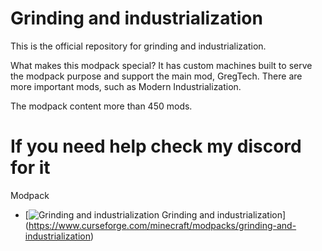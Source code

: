 # Grinding and industrialization

This is the official repository for grinding and industrialization.

What makes this modpack special? It has custom machines built to serve the modpack purpose and support the main mod, GregTech. There are more important mods, such as Modern Industrialization.

The modpack content more than 450 mods.

# If you need help check my discord for it

Modpack

+ [![Grinding and industrialization](http://cf.way2muchnoise.eu/200.svg) Grinding and industrialization] (https://www.curseforge.com/minecraft/modpacks/grinding-and-industrialization)
